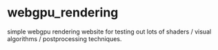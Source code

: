 # webgpu_rendering
simple webgpu rendering website for testing out lots of shaders / visual algorithms / postprocessing techniques.
